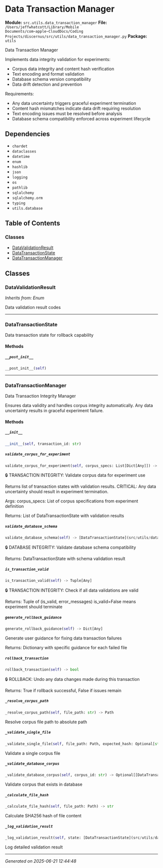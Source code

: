 # Data Transaction Manager

**Module:** `src.utils.data_transaction_manager`
**File:** `/Users/jeffwhatcott/Library/Mobile Documents/com~apple~CloudDocs/Coding Projects/discernus/src/utils/data_transaction_manager.py`
**Package:** `utils`

Data Transaction Manager

Implements data integrity validation for experiments:
- Corpus data integrity and content hash verification
- Text encoding and format validation
- Database schema version compatibility
- Data drift detection and prevention

Requirements:
- Any data uncertainty triggers graceful experiment termination
- Content hash mismatches indicate data drift requiring resolution
- Text encoding issues must be resolved before analysis
- Database schema compatibility enforced across experiment lifecycle

## Dependencies

- `chardet`
- `dataclasses`
- `datetime`
- `enum`
- `hashlib`
- `json`
- `logging`
- `os`
- `pathlib`
- `sqlalchemy`
- `sqlalchemy.orm`
- `typing`
- `utils.database`

## Table of Contents

### Classes
- [DataValidationResult](#datavalidationresult)
- [DataTransactionState](#datatransactionstate)
- [DataTransactionManager](#datatransactionmanager)

## Classes

### DataValidationResult
*Inherits from: Enum*

Data validation result codes

---

### DataTransactionState

Data transaction state for rollback capability

#### Methods

##### `__post_init__`
```python
__post_init__(self)
```

---

### DataTransactionManager

Data Transaction Integrity Manager

Ensures data validity and handles corpus integrity automatically.
Any data uncertainty results in graceful experiment failure.

#### Methods

##### `__init__`
```python
__init__(self, transaction_id: str)
```

##### `validate_corpus_for_experiment`
```python
validate_corpus_for_experiment(self, corpus_specs: List[Dict[Any]]) -> List[[DataTransactionState](src/utils/data_transaction_manager.md#datatransactionstate)]
```

🔒 TRANSACTION INTEGRITY: Validate corpus data for experiment use

Returns list of transaction states with validation results.
CRITICAL: Any data uncertainty should result in experiment termination.

Args:
    corpus_specs: List of corpus specifications from experiment definition
    
Returns:
    List of DataTransactionState with validation results

##### `validate_database_schema`
```python
validate_database_schema(self) -> [DataTransactionState](src/utils/data_transaction_manager.md#datatransactionstate)
```

🔒 DATABASE INTEGRITY: Validate database schema compatibility

Returns:
    DataTransactionState with schema validation result

##### `is_transaction_valid`
```python
is_transaction_valid(self) -> Tuple[Any]
```

🔒 TRANSACTION INTEGRITY: Check if all data validations are valid

Returns:
    Tuple of (is_valid, error_messages)
    is_valid=False means experiment should terminate

##### `generate_rollback_guidance`
```python
generate_rollback_guidance(self) -> Dict[Any]
```

Generate user guidance for fixing data transaction failures

Returns:
    Dictionary with specific guidance for each failed file

##### `rollback_transaction`
```python
rollback_transaction(self) -> bool
```

🔒 ROLLBACK: Undo any data changes made during this transaction

Returns:
    True if rollback successful, False if issues remain

##### `_resolve_corpus_path`
```python
_resolve_corpus_path(self, file_path: str) -> Path
```

Resolve corpus file path to absolute path

##### `_validate_single_file`
```python
_validate_single_file(self, file_path: Path, expected_hash: Optional[str]) -> [DataTransactionState](src/utils/data_transaction_manager.md#datatransactionstate)
```

Validate a single corpus file

##### `_validate_database_corpus`
```python
_validate_database_corpus(self, corpus_id: str) -> Optional[[DataTransactionState](src/utils/data_transaction_manager.md#datatransactionstate)]
```

Validate corpus that exists in database

##### `_calculate_file_hash`
```python
_calculate_file_hash(self, file_path: Path) -> str
```

Calculate SHA256 hash of file content

##### `_log_validation_result`
```python
_log_validation_result(self, state: [DataTransactionState](src/utils/data_transaction_manager.md#datatransactionstate), corpus_id: str)
```

Log detailed validation result

---

*Generated on 2025-06-21 12:44:48*